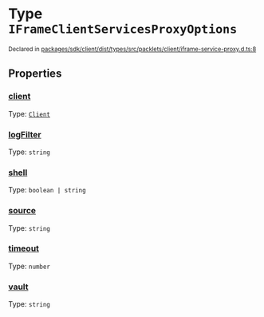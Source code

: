 # Type `IFrameClientServicesProxyOptions`
<sub>Declared in [packages/sdk/client/dist/types/src/packlets/client/iframe-service-proxy.d.ts:8]()</sub>





## Properties
### [client]()
Type: <code>[Client](/api/@dxos/react-client/classes/Client)</code>


### [logFilter]()
Type: <code>string</code>


### [shell]()
Type: <code>boolean | string</code>


### [source]()
Type: <code>string</code>


### [timeout]()
Type: <code>number</code>


### [vault]()
Type: <code>string</code>
